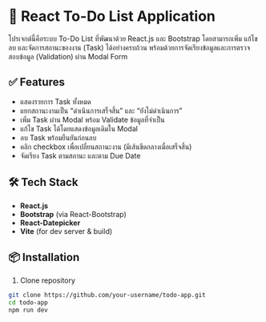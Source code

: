 # 📝 React To-Do List Application

โปรเจกต์นี้คือระบบ To-Do List ที่พัฒนาด้วย React.js และ Bootstrap โดยสามารถเพิ่ม แก้ไข ลบ และจัดการสถานะของงาน (Task) ได้อย่างครบถ้วน พร้อมด้วยการจัดเรียงข้อมูลและการตรวจสอบข้อมูล (Validation) ผ่าน Modal Form

## ✅ Features

- แสดงรายการ Task ทั้งหมด
- แยกสถานะงานเป็น “ดำเนินการเสร็จสิ้น” และ “ยังไม่ดำเนินการ”
- เพิ่ม Task ผ่าน Modal พร้อม Validate ข้อมูลที่จำเป็น
- แก้ไข Task ได้โดยแสดงข้อมูลเดิมใน Modal
- ลบ Task พร้อมยืนยันก่อนลบ
- คลิก checkbox เพื่อเปลี่ยนสถานะงาน (มีเส้นขีดกลางเมื่อเสร็จสิ้น)
- จัดเรียง Task ตามสถานะ และตาม Due Date

## 🛠 Tech Stack

- **React.js**
- **Bootstrap** (via React-Bootstrap)
- **React-Datepicker**
- **Vite** (for dev server & build)

## 📦 Installation

1. Clone repository

```bash
git clone https://github.com/your-username/todo-app.git
cd todo-app
npm run dev
